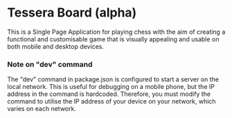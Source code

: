 # Tessera Board (alpha)

This is a Single Page Application for playing chess with the aim of creating a functional and customisable game that is visually appealing and usable on both mobile and desktop devices.

### Note on "dev" command

The "dev" command in package.json is configured to start a server on the local network. This is useful for debugging on a mobile phone, but the IP address in the command is hardcoded. Therefore, you must modify the command to utilise the IP address of your device on your network, which varies on each network.
